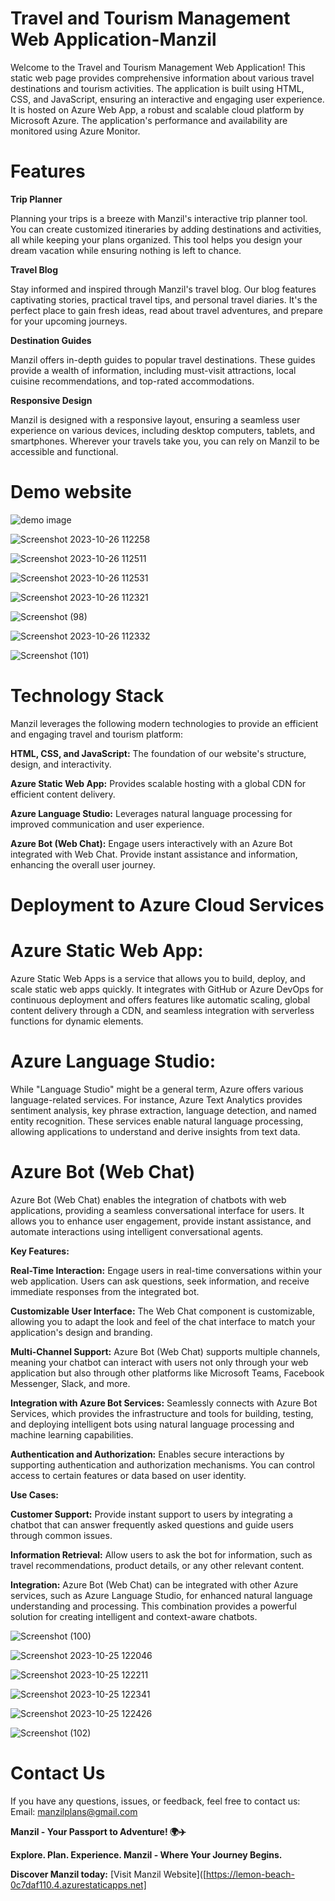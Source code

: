 # Travel and Tourism Management Web Application-Manzil

Welcome to the Travel and Tourism Management Web Application! This static web page provides comprehensive information about various travel destinations and tourism activities. The application is built using HTML, CSS, and JavaScript, ensuring an interactive and engaging user experience. It is hosted on Azure Web App, a robust and scalable cloud platform by Microsoft Azure. The application's performance and availability are monitored using Azure Monitor.

# Features

**Trip Planner**

Planning your trips is a breeze with Manzil's interactive trip planner tool. You can create customized itineraries by adding destinations and activities, all while keeping your plans organized. This tool helps you design your dream vacation while ensuring nothing is left to chance.

**Travel Blog**

Stay informed and inspired through Manzil's travel blog. Our blog features captivating stories, practical travel tips, and personal travel diaries. It's the perfect place to gain fresh ideas, read about travel adventures, and prepare for your upcoming journeys.

**Destination Guides**

Manzil offers in-depth guides to popular travel destinations. These guides provide a wealth of information, including must-visit attractions, local cuisine recommendations, and top-rated accommodations.

**Responsive Design**

Manzil is designed with a responsive layout, ensuring a seamless user experience on various devices, including desktop computers, tablets, and smartphones. Wherever your travels take you, you can rely on Manzil to be accessible and functional.

# Demo website
![demo image](https://github.com/Keerthana-V-25/Manzil/assets/113752923/229d29b1-cd52-4f00-aaaa-6fa0c8c8e265) 

![Screenshot 2023-10-26 112258](https://github.com/Keerthana-V-25/Manzil/assets/113612765/0e4d3271-3a25-43d6-9370-7962ea7f0f8c)

![Screenshot 2023-10-26 112511](https://github.com/Keerthana-V-25/Manzil/assets/113612765/1fc5b79c-24cc-4b2e-bd28-0399777f7c28)

![Screenshot 2023-10-26 112531](https://github.com/Keerthana-V-25/Manzil/assets/113612765/5e008fc5-b5d0-49eb-ad9a-5bf1f2916c5b)

![Screenshot 2023-10-26 112321](https://github.com/Keerthana-V-25/Manzil/assets/113612765/6be442b0-3979-4d63-991b-6032701821cd)

![Screenshot (98)](https://github.com/Keerthana-V-25/Manzil/assets/113612765/478d3e54-e2f1-42c7-b704-9b0b016be0f4)

![Screenshot 2023-10-26 112332](https://github.com/Keerthana-V-25/Manzil/assets/113612765/a6d24335-4fbc-4715-943c-f2ab303ba7d7)

![Screenshot (101)](https://github.com/Keerthana-V-25/Manzil/assets/113752923/52f355d9-b638-48ad-a860-addd447bd976)



# Technology Stack

Manzil leverages the following modern technologies to provide an efficient and engaging travel and tourism platform:

**HTML, CSS, and JavaScript:** The foundation of our website's structure, design, and interactivity.

**Azure Static Web App:** Provides scalable hosting with a global CDN for efficient content delivery.

**Azure Language Studio:** Leverages natural language processing for improved communication and user experience.

**Azure Bot (Web Chat):** Engage users interactively with an Azure Bot integrated with Web Chat. Provide instant assistance and information, enhancing the overall user journey.


# Deployment to Azure Cloud Services

# Azure Static Web App:
Azure Static Web Apps is a service that allows you to build, deploy, and scale static web apps quickly. It integrates with GitHub or Azure DevOps for continuous deployment and offers features like automatic scaling, global content delivery through a CDN, and seamless integration with serverless functions for dynamic elements.

# Azure Language Studio:
While "Language Studio" might be a general term, Azure offers various language-related services. For instance, Azure Text Analytics provides sentiment analysis, key phrase extraction, language detection, and named entity recognition. These services enable natural language processing, allowing applications to understand and derive insights from text data.

# Azure Bot (Web Chat)
Azure Bot (Web Chat) enables the integration of chatbots with web applications, providing a seamless conversational interface for users. It allows you to enhance user engagement, provide instant assistance, and automate interactions using intelligent conversational agents.

**Key Features:**

**Real-Time Interaction:**
Engage users in real-time conversations within your web application. Users can ask questions, seek information, and receive immediate responses from the integrated bot.

**Customizable User Interface:**
The Web Chat component is customizable, allowing you to adapt the look and feel of the chat interface to match your application's design and branding.

**Multi-Channel Support:**
Azure Bot (Web Chat) supports multiple channels, meaning your chatbot can interact with users not only through your web application but also through other platforms like Microsoft Teams, Facebook Messenger, Slack, and more.

**Integration with Azure Bot Services:**
Seamlessly connects with Azure Bot Services, which provides the infrastructure and tools for building, testing, and deploying intelligent bots using natural language processing and machine learning capabilities.

**Authentication and Authorization:**
Enables secure interactions by supporting authentication and authorization mechanisms. You can control access to certain features or data based on user identity.

**Use Cases:**

**Customer Support:** Provide instant support to users by integrating a chatbot that can answer frequently asked questions and guide users through common issues.

**Information Retrieval:** Allow users to ask the bot for information, such as travel recommendations, product details, or any other relevant content.

**Integration:**
Azure Bot (Web Chat) can be integrated with other Azure services, such as Azure Language Studio, for enhanced natural language understanding and processing. This combination provides a powerful solution for creating intelligent and context-aware chatbots.


![Screenshot (100)](https://github.com/Keerthana-V-25/Manzil/assets/113752923/5c87481b-05da-49db-824e-cd554bdfeb32)

![Screenshot 2023-10-25 122046](https://github.com/Keerthana-V-25/Manzil/assets/113612765/e8a42b50-8c9d-40df-b0cb-1d53b7a01147)

![Screenshot 2023-10-25 122211](https://github.com/Keerthana-V-25/Manzil/assets/113612765/3a1b93c8-5f25-4092-ab48-5b857dd9d7e4)

![Screenshot 2023-10-25 122341](https://github.com/Keerthana-V-25/Manzil/assets/113612765/0fbf4d30-0cb9-4964-ada5-ee095cc268ac)

![Screenshot 2023-10-25 122426](https://github.com/Keerthana-V-25/Manzil/assets/113612765/9998f722-204c-446e-85b6-22c5491d685b)

![Screenshot (102)](https://github.com/Keerthana-V-25/Manzil/assets/113752923/06fe0152-a2ee-4d9b-91cc-4395e7334483)



# Contact Us
If you have any questions, issues, or feedback, feel free to contact us:
Email: manzilplans@gmail.com

**Manzil - Your Passport to Adventure! 🌍✈️**

**Explore. Plan. Experience. Manzil - Where Your Journey Begins.**

**Discover Manzil today:**    [Visit Manzil Website]([https://lemon-beach-0c7daf110.4.azurestaticapps.net]
